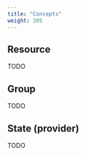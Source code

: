 ```yaml
---
title: "Concepts"
weight: 305
---
```


## Resource

TODO

## Group

TODO

## State (provider)

TODO
